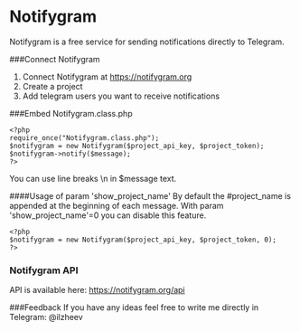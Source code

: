 # Notifygram
Notifygram is a free service for sending notifications directly to Telegram.

###Connect Notifygram
1. Connect Notifygram at https://notifygram.org
2. Create a project
3. Add telegram users you want to receive notifications

###Embed Notifygram.class.php
```
<?php
require_once("Notifygram.class.php");
$notifygram = new Notifygram($project_api_key, $project_token);
$notifygram->notify($message);
?>
```
You can use line breaks \n in $message text.

####Usage of param 'show_project_name'
By default the #project_name is appended at the beginning of each message.
With param 'show_project_name'=0 you can disable this feature.
```
<?php
$notifygram = new Notifygram($project_api_key, $project_token, 0);
?>
```

### Notifygram API
API is available here: https://notifygram.org/api

###Feedback
If you have any ideas feel free to write me directly in Telegram: @ilzheev
